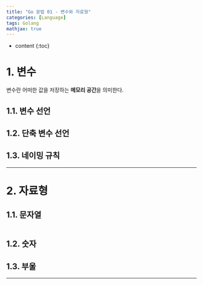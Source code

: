 ```yaml
---
title: "Go 문법 01 - 변수와 자료형"
categories: [Language]
tags: Golang
mathjax: true
---
```


* content
{:toc}
# 1. 변수

변수란 어떠한 값을 저장하는 **메모리 공간**을 의미한다.

## 1.1. 변수 선언

## 1.2. 단축 변수 선언

## 1.3. 네이밍 규칙

---

# 2. 자료형

## 1.1. 문자열

```go
```



## 1.2. 숫자

## 1.3. 부울

---
